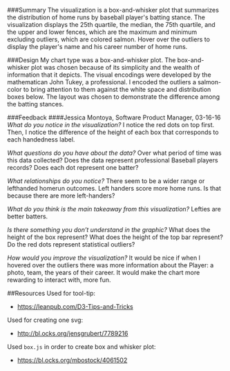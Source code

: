 ###Summary
The visualization is a box-and-whisker plot that summarizes the distribution of home runs by baseball player's batting stance. The visualization displays the 25th quartile, the median, the 75th quartile, and the upper and lower fences, which are the maximum and minimum excluding outliers, which are colored salmon. Hover over the outliers to display the player's name and his career number of home runs.   

###Design
My chart type was a box-and-whisker plot.  The box-and-whisker plot was chosen because of its simplicity and the wealth of information that it depicts.  The visual encodings were developed by the mathematican John Tukey, a professional.  I encoded the outliers a salmon-color to bring attention to them against the white space and distribution boxes below.  The layout was chosen to demonstrate the difference among the batting stances.  

###Feedback
####Jessica Montoya, Software Product Manager, 03-16-16
*What do you notice in the visualization?*
I notice the red dots on top first. Then, I notice the difference of the height of each box that corresponds to each handedness label. 

*What questions do you have about the data?*
Over what period of time was this data collected? Does the data represent professional Baseball players records? Does each dot represent one batter?

*What relationships do you notice?*
There seem to be a wider range or lefthanded homerun outcomes. Left handers score more home runs. Is that because there are more left-handers? 

*What do you think is the main takeaway from this visualization?*
Lefties are better batters.

*Is there something you don’t understand in the graphic?*
What does the height of the box represent? What does the height of the top bar represent? Do the red dots represent statistical outliers?

*How would you improve the visualization?*
It would be nice if when I hovered over the outliers there was more information about the Player: a photo, team, the years of their career. It would make the chart more rewarding to interact with, more fun.  

##Resources
Used for tool-tip:  

+ https://leanpub.com/D3-Tips-and-Tricks

Used for creating one svg:

+ http://bl.ocks.org/jensgrubert/7789216

Used `box.js` in order to create box and whisker plot:

+ https://bl.ocks.org/mbostock/4061502